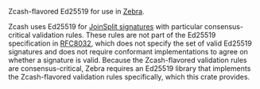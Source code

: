 Zcash-flavored Ed25519 for use in [Zebra][zebra].

Zcash uses Ed25519 for [JoinSplit signatures][zcash_protocol_jssig] with
particular consensus-critical validation rules.  These rules are not part of
the Ed25519 specification in [RFC8032], which does not specify the set of valid
Ed25519 signatures and does not require conformant implementations to agree on
whether a signature is valid.  Because the Zcash-flavored validation rules are
consensus-critical, Zebra requires an Ed25519 library that implements the
Zcash-flavored validation rules specifically, which this crate provides.

[zcash_protocol_jssig]: https://zips.z.cash/protocol/protocol.pdf#concretejssig
[RFC8032]: https://tools.ietf.org/html/rfc8032
[zebra]: https://github.com/ZcashFoundation/zebra
